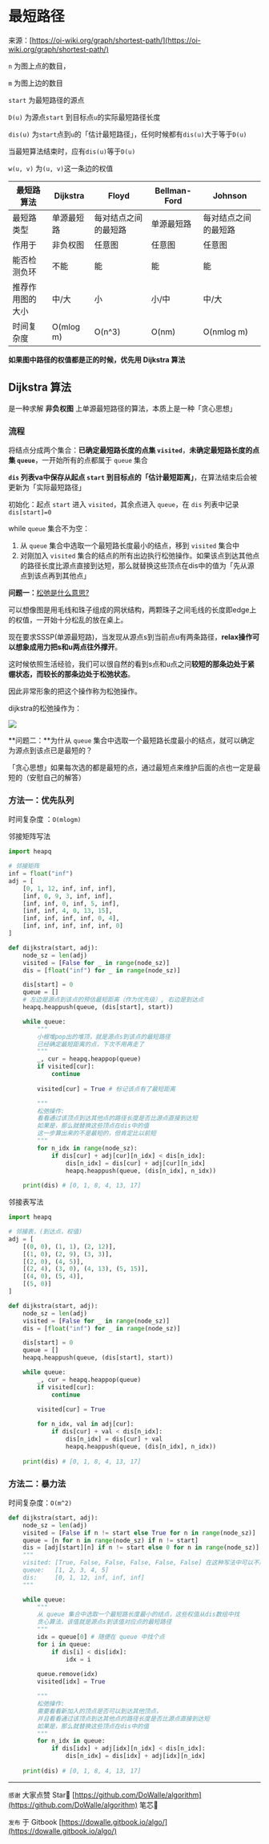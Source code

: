 # 最短路径

来源：[https://oi-wiki.org/graph/shortest-path/](https://oi-wiki.org/graph/shortest-path/)

`n` 为图上点的数目，

`m` 为图上边的数目 

`start` 为最短路径的源点 

`D(u)` 为源点`start` 到目标点`u`的实际最短路径长度 

`dis(u)` 为`start`点到`u`的「估计最短路径」，任何时候都有`dis(u)`大于等于`D(u)`

当最短算法结束时，应有`dis(u)`等于`D(u) `

`w(u, v)` 为` (u, v) `这一条边的权值

| 最短路算法       | Dijkstra   | Floyd                | Bellman-Ford | Johnson              |
| ---------------- | ---------- | -------------------- | ------------ | -------------------- |
| 最短路类型       | 单源最短路 | 每对结点之间的最短路 | 单源最短路   | 每对结点之间的最短路 |
| 作用于           | 非负权图   | 任意图               | 任意图       | 任意图               |
| 能否检测负环     | 不能       | 能                   | 能           | 能                   |
| 推荐作用图的大小 | 中/大      | 小                   | 小/中        | 中/大                |
| 时间复杂度       | O(mlog m)  | O(n^3)               | O(nm)        | O(nmlog m)           |

**如果图中路径的权值都是正的时候，优先用 Dijkstra 算法**



## Dijkstra 算法

是一种求解 **非负权图** 上单源最短路径的算法，本质上是一种「贪心思想」

### 流程

将结点分成两个集合：**已确定最短路长度的点集 `visited`**，**未确定最短路长度的点集 `queue`**，一开始所有的点都属于 `queue` 集合

**`dis` 列表va中保存从起点 `start` 到目标点的「估计最短距离」**，在算法结束后会被更新为「实际最短路径」

初始化：起点 `start` 进入 `visited`，其余点进入 `queue`，在 `dis` 列表中记录 `dis[start]=0`

while `queue` 集合不为空：

1. 从 `queue` 集合中选取一个最短路长度最小的结点，移到 `visited` 集合中
2. 对刚加入 `visited` 集合的结点的所有出边执行松弛操作。如果该点到达其他点的路径长度比源点直接到达短，那么就替换这些顶点在dis中的值为「先从源点到该点再到其他点」



**问题一：**[松弛是什么意思?](https://www.zhihu.com/question/306895915)

可以想像图是用毛线和珠子组成的网状结构，两颗珠子之间毛线的长度即edge上的权值，一开始十分松乱的放在桌上。

现在要求SSSP(单源最短路)，当发现从源点s到当前点u有两条路径，**relax操作可以想象成用力把s和u两点往外撑开**。

这时候依照生活经验，我们可以很自然的看到s点和u点之问**较短的那条边处于紧绷状态，而较长的那条边处于松弛状态**。

因此非常形象的把这个操作称为松弛操作。

dijkstra的松弛操作为：

![](./doc/松弛.png)

**问题二：**为什从 `queue` 集合中选取一个最短路长度最小的结点，就可以确定为源点到该点已是最短的？

「贪心思想」如果每次选的都是最短的点，通过最短点来维护后面的点也一定是最短的（安慰自己的解答）



### 方法一：优先队列

时间复杂度 ：`O(mlogm)`

邻接矩阵写法

```python
import heapq

# 邻接矩阵
inf = float("inf")
adj = [
    [0, 1, 12, inf, inf, inf],
    [inf, 0, 9, 3, inf, inf],
    [inf, inf, 0, inf, 5, inf],
    [inf, inf, 4, 0, 13, 15],
    [inf, inf, inf, inf, 0, 4],
    [inf, inf, inf, inf, inf, 0]
]

def dijkstra(start, adj):
    node_sz = len(adj)
    visited = [False for _ in range(node_sz)]
    dis = [float("inf") for _ in range(node_sz)]

    dis[start] = 0
    queue = []
    # 左边是源点到该点的预估最短距离（作为优先级）, 右边是到达点
    heapq.heappush(queue, (dis[start], start)) 

    while queue:
        """
        小根堆pop出的堆顶，就是源点s到该点的最短路径
        已经确定最短距离的点，下次不用再走了
        """
        _, cur = heapq.heappop(queue)
        if visited[cur]:
            continue
        
        visited[cur] = True # 标记该点有了最短距离

        """
        松弛操作:
        看看通过该顶点到达其他点的路径长度是否比源点直接到达短
        如果是，那么就替换这些顶点在dis中的值
        这一步算出来的不是最短的，但肯定比以前短
        """
        for n_idx in range(node_sz):
            if dis[cur] + adj[cur][n_idx] < dis[n_idx]:
                dis[n_idx] = dis[cur] + adj[cur][n_idx]
                heapq.heappush(queue, (dis[n_idx], n_idx))
    
    print(dis) # [0, 1, 8, 4, 13, 17]
```

邻接表写法

```python
import heapq

# 邻接表，(到达点，权值)
adj = [
    [(0, 0), (1, 1), (2, 12)],
    [(1, 0), (2, 9), (3, 3)],
    [(2, 0), (4, 5)],
    [(2, 4), (3, 0), (4, 13), (5, 15)],
    [(4, 0), (5, 4)],
    [(5, 0)]
]

def dijkstra(start, adj):
    node_sz = len(adj)
    visited = [False for _ in range(node_sz)]
    dis = [float("inf") for _ in range(node_sz)]

    dis[start] = 0
    queue = []
    heapq.heappush(queue, (dis[start], start)) 

    while queue:
        _, cur = heapq.heappop(queue)
        if visited[cur]:
            continue
        
        visited[cur] = True

        for n_idx, val in adj[cur]:
            if dis[cur] + val < dis[n_idx]:
                dis[n_idx] = dis[cur] + val
                heapq.heappush(queue, (dis[n_idx], n_idx))
    
    print(dis) # [0, 1, 8, 4, 13, 17]
```





### 方法二：暴力法

时间复杂度：`O(m^2)`

```python
def dijkstra(start, adj):
    node_sz = len(adj)
    visited = [False if n != start else True for n in range(node_sz)]
    queue = [n for n in range(node_sz) if n != start]
    dis = [adj[start][n] if n != start else 0 for n in range(node_sz)]
    """
    visited: [True, False, False, False, False, False] 在这种写法中可以不用visited
    queue:   [1, 2, 3, 4, 5]
    dis:     [0, 1, 12, inf, inf, inf]
    """

    while queue:
        """
        从 queue 集合中选取一个最短路长度最小的结点，这些权值从dis数组中找
        贪心算法，该值就是源点s到该值对应点的最短路径
        """
        idx = queue[0] # 随便在 queue 中找个点
        for i in queue:
            if dis[i] < dis[idx]:
                idx = i
        
        queue.remove(idx)
        visited[idx] = True

        """
        松弛操作:
        需要看看新加入的顶点是否可以到达其他顶点，
        并且看看通过该顶点到达其他点的路径长度是否比源点直接到达短
        如果是，那么就替换这些顶点在dis中的值
        """
        for n_idx in queue:
            if dis[idx] + adj[idx][n_idx] < dis[n_idx]:
                dis[n_idx] = dis[idx] + adj[idx][n_idx]
    
    print(dis) # [0, 1, 8, 4, 13, 17]
```

---

`感谢`  大家点赞 Star🌟 [https://github.com/DoWalle/algorithm](https://github.com/DoWalle/algorithm) 笔芯🤞

`发布`  于 Gitbook [https://dowalle.gitbook.io/algo/](https://dowalle.gitbook.io/algo/)

